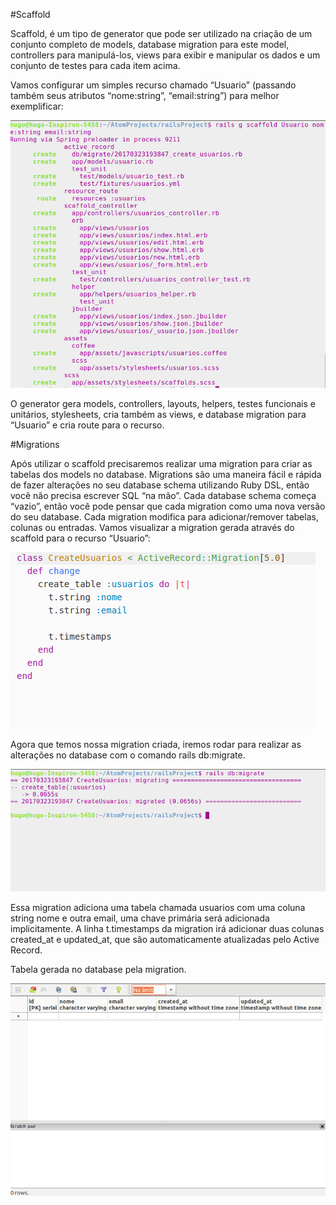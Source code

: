 #Scaffold

Scaffold, é um tipo de generator que pode ser utilizado na criação de um conjunto completo de models, database migration para este model, controllers para manipulá-los, views para exibir e manipular os dados e um conjunto de testes para cada item acima.

Vamos configurar um simples recurso chamado “Usuario” (passando também seus atributos “nome:string”, “email:string”) para melhor exemplificar:

![scaffold](https://github.com/hugomaatheus/Help-about-Scaffold-N-Migration/blob/master/image/cap1.png)

O generator gera models, controllers, layouts, helpers, testes funcionais e unitários, stylesheets, cria também as views, e database migration para “Usuario” e cria route para o recurso.

#Migrations

Após utilizar o scaffold precisaremos realizar uma migration para criar as tabelas dos models no database. Migrations são uma maneira fácil e rápida de fazer alterações no seu database schema utilizando Ruby DSL, então você não precisa escrever SQL “na mão”.
Cada database schema começa “vazio”, então você pode pensar que cada migration como uma nova versão do seu database. Cada migration modifica para adicionar/remover tabelas, colunas ou entradas. Vamos visualizar a migration gerada através do scaffold para o recurso “Usuario”:

![migration1](https://github.com/hugomaatheus/Help-about-Scaffold-N-Migration/blob/master/image/cap2.png)

Agora que temos nossa migration criada, iremos rodar para realizar as alterações no database com o comando rails db:migrate.

![migration2](https://github.com/hugomaatheus/Help-about-Scaffold-N-Migration/blob/master/image/cap3.png)

Essa migration adiciona uma tabela chamada usuarios com uma coluna string nome e outra email, uma chave primária será adicionada implicitamente. A linha t.timestamps da migration irá adicionar duas colunas created_at e updated_at, que são automaticamente atualizadas pelo Active Record.

Tabela gerada no database pela migration.

![migration3](https://github.com/hugomaatheus/Help-about-Scaffold-N-Migration/blob/master/image/cap4.png)


